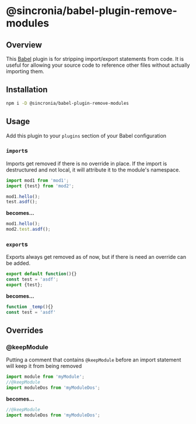# @sincronia/babel-plugin-remove-modules

## Overview

This [Babel](https://babeljs.io) plugin is for stripping import/export statements from code. It is useful for allowing your source code to reference other files without actually importing them.

## Installation

```bash
npm i -D @sincronia/babel-plugin-remove-modules
```

## Usage

Add this plugin to your `plugins` section of your Babel configuration

### `import`s

Imports get removed if there is no override in place. If the import is destructured and not local, it will attribute it to the module's namespace.

```javascript
import mod1 from 'mod1';
import {test} from 'mod2';

mod1.hello();
test.asdf();
```

**becomes...**

```javascript
mod1.hello();
mod2.test.asdf();
```

### `export`s

Exports always get removed as of now, but if there is need an override can be added.

```javascript
export default function(){}
const test = 'asdf';
export {test};
```

**becomes...**

```javascript
function _temp(){}
const test = 'asdf'
```

## Overrides

### @keepModule

Putting a comment that contains `@keepModule` before an import statement will keep it from being removed

```javascript
import module from 'myModule';
//@keepModule
import moduleDos from 'myModuleDos';
```

**becomes...**

```javascript
//@keepModule
import moduleDos from 'myModuleDos';
```
